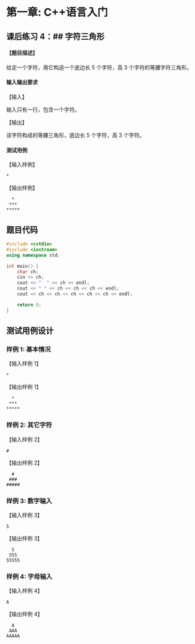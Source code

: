 # 第一章: C++语言入门

## 课后练习 4：## 字符三角形

#### 【题目描述】

给定一个字符，用它构造一个底边长 5 个字符，高 3 个字符的等腰字符三角形。

#### 输入输出要求

【输入】

输入只有一行，包含一个字符。

【输出】

该字符构成的等腰三角形，底边长 5 个字符，高 3 个字符。

#### 测试用例

【输入样例】

`*`

【输出样例】

```
  *
 ***
*****
```

## 题目代码

```c++
#include <cstdio>
#include <iostream>
using namespace std;

int main() {
    char ch;
    cin >> ch;
    cout << "  " << ch << endl;
    cout << " " << ch << ch << ch << endl;
    cout << ch << ch << ch << ch << ch << endl;

    return 0;
}
```

## 测试用例设计

### 样例 1: 基本情况

【输入样例 1】

`*`

【输出样例 1】

```
  *
 ***
*****
```

### 样例 2: 其它字符

【输入样例 2】

`#`

【输出样例 2】

```
  #
 ###
#####
```

### 样例 3: 数字输入

【输入样例 3】

`5`

【输出样例 3】

```
  5
 555
55555
```

### 样例 4: 字母输入

【输入样例 4】

`A`

【输出样例 4】

```
  A
 AAA
AAAAA
```
